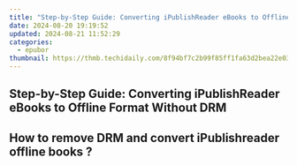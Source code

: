 ```yaml
---
title: "Step-by-Step Guide: Converting iPublishReader eBooks to Offline Format Without DRM"
date: 2024-08-20 19:19:52
updated: 2024-08-21 11:52:29
categories:
  - epubor
thumbnail: https://thmb.techidaily.com/8f94bf7c2b99f85ff1fa63d2bea22e03cd2a105f9c0efe0117a4ed53ffe45b35.jpg
---
```


## Step-by-Step Guide: Converting iPublishReader eBooks to Offline Format Without DRM

## How to remove DRM and convert iPublishreader offline books ?



<ins class="adsbygoogle"
     style="display:block"
     data-ad-format="autorelaxed"
     data-ad-client="ca-pub-7571918770474297"
     data-ad-slot="1223367746"></ins>



<ins class="adsbygoogle"
     style="display:block"
     data-ad-client="ca-pub-7571918770474297"
     data-ad-slot="8358498916"
     data-ad-format="auto"
     data-full-width-responsive="true"></ins>
